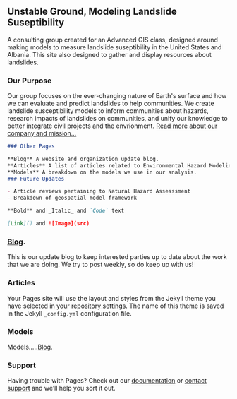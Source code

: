 ## Unstable Ground, Modeling Landslide Suseptibility

A consulting group created for an Advanced GIS class, designed around making models to measure landslide suseptibility in the United States and Albania. This site also designed to gather and display resources about landslides.

### Our Purpose

<p>Our group focuses on the ever-changing nature of Earth's surface and how we can evaluate and predict landslides to help communities. We create landslide susceptibility models to inform communities about hazards, research impacts of landslides on communities, and unify our knowledge to better integrate civil projects and the envrionment. <a href="/about">Read more about our company and mission...</a></p>

```markdown
### Other Pages

**Blog** A website and organization update blog.
**Articles** A list of articles related to Environmental Hazard Modeling, also reviewed by us.
**Models** A breakdown on the models we use in our analysis.
### Future Updates

- Article reviews pertaining to Natural Hazard Assesssment
- Breakdown of geospatial model framework

**Bold** and _Italic_ and `Code` text

[Link]() and ![Image](src)
```
### [Blog](https://unstable-ground-consulting.github.io/Landslide-Susceptibility/blog/).

This is our update blog to keep interested parties up to date about the work that we are doing. We try to post weekly, so do keep up with us!

### Articles

Your Pages site will use the layout and styles from the Jekyll theme you have selected in your [repository settings](https://github.com/Unstable-Ground-Consulting/Landslide-Susceptibility/settings). The name of this theme is saved in the Jekyll `_config.yml` configuration file.

### Models

Models.....[Blog](https://unstable-ground-consulting.github.io/Landslide-Susceptibility/blog/).

### Support

Having trouble with Pages? Check out our [documentation](https://help.github.com/categories/github-pages-basics/) or [contact support](https://github.com/contact) and we’ll help you sort it out.
